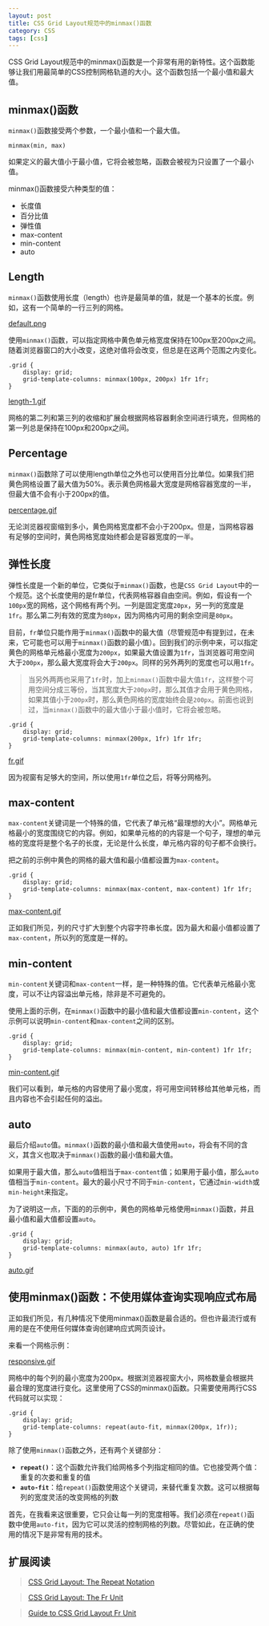 ```yaml
---
layout: post
title: CSS Grid Layout规范中的minmax()函数
category: CSS
tags: [css]
---
```


CSS Grid Layout规范中的minmax()函数是一个非常有用的新特性。这个函数能够让我们用最简单的CSS控制网格轨道的大小。这个函数包括一个最小值和最大值。

## minmax()函数

`minmax()`函数接受两个参数，一个最小值和一个最大值。

```
minmax(min, max)
```
如果定义的最大值小于最小值，它将会被忽略，函数会被视为只设置了一个最小值。

minmax()函数接受六种类型的值：

* 长度值<length>
* 百分比值
* 弹性值
* max-content
* min-content
* auto

## Length

`minmax()`函数使用长度（length）也许是最简单的值，就是一个基本的长度。例如，这有一个简单的一行三列的网格。


[default.png](../../../../assets/images/default.png)


使用`minmax()`函数，可以指定网格中黄色单元格宽度保持在100px至200px之间。随着浏览器窗口的大小改变，这绝对值将会改变，但总是在这两个范围之内变化。

```
.grid { 
	display: grid; 
	grid-template-columns: minmax(100px, 200px) 1fr 1fr; 
}

```
[length-1.gif](../../../../assets/images/length-1.gif)


网格的第二列和第三列的收缩和扩展会根据网格容器剩余空间进行填充，但网格的第一列总是保持在100px和200px之间。



## Percentage

`minmax()`函数除了可以使用length单位之外也可以使用百分比单位。如果我们把黄色网格设置了最大值为50%。表示黄色网格最大宽度是网格容器宽度的一半，但最大值不会有小于200px的值。


[percentage.gif](../../../../assets/images/percentage.gif)


无论浏览器视窗缩到多小，黄色网格宽度都不会小于200px。但是，当网格容器有足够的空间时，黄色网格宽度始终都会是容器宽度的一半。


## 弹性长度

弹性长度是一个新的单位，它类似于`minmax()`函数，也是`CSS Grid Layout`中的一个规范。这个长度使用的是fr单位，代表网格容器自由空间。例如，假设有一个`100px`宽的网格，这个网格有两个列。一列是固定宽度`20px`，另一列的宽度是`1fr`。那么第二列有效的宽度为`80px`，因为网格内可用的剩余空间是`80px`。


目前，`fr`单位只能作用于`minmax()`函数中的最大值（尽管规范中有提到过，在未来，它可能也可以用于`minmax()`函数的最小值）。回到我们的示例中来，可以指定黄色的网格单元格最小宽度为`200px`，如果最大值设置为`1fr`，当浏览器可用空间大于`200px`，那么最大宽度将会大于`200px`。同样的另外两列的宽度也可以用`1fr`。

>当另外两两也采用了`1fr`时，加上`minmax()`函数中最大值`1fr`，这样整个可用空间分成三等份，当其宽度大于`200px`时，那么其值才会用于黄色网格，如果其值小于`200px`时，那么黄色网格的宽度始终会是`200px`。前面也说到过，当`minmax()`函数中的最大值小于最小值时，它将会被忽略。


```
.grid { 
	display: grid; 
	grid-template-columns: minmax(200px, 1fr) 1fr 1fr; 
}

```


[fr.gif](../../../../assets/images.gif)

因为视窗有足够大的空间，所以使用`1fr`单位之后，将等分网格列。


## max-content

`max-content`关键词是一个特殊的值，它代表了单元格“最理想的大小”。网格单元格最小的宽度围绕它的内容。例如，如果单元格的的内容是一个句子，理想的单元格的宽度将是整个名子的长度，无论是什么长度，单元格内容的句子都不会换行。


把之前的示例中黄色的网格的最大值和最小值都设置为`max-content`。

```
.grid { 
	display: grid; 
	grid-template-columns: minmax(max-content, max-content) 1fr 1fr; 
}

```

[max-content.gif](../../../../assets/max-content.gif)


正如我们所见，列的尺寸扩大到整个内容字符串长度。因为最大和最小值都设置了`max-content`，所以列的宽度是一样的。


## min-content

`min-content`关键词和`max-content`一样，是一种特殊的值。它代表单元格最小宽度，可以不让内容溢出单元格，除非是不可避免的。

使用上面的示例，在`minmax()`函数中的最小值和最大值都设置`min-content`，这个示例可以说明`min-content`和`max-content`之间的区别。

```
.grid { 
	display: grid; 
	grid-template-columns: minmax(min-content, min-content) 1fr 1fr; 
}

```

[min-content.gif](../../../../assets/min-content.gif)


我们可以看到，单元格的内容使用了最小宽度，将可用空间转移给其他单元格，而且内容也不会引起任何的溢出。


## auto

最后介绍`auto`值。`minmax()`函数的最小值和最大值使用`auto`，将会有不同的含义，其含义也取决于`minmax()`函数的最小值和最大值。

如果用于最大值，那么`auto`值相当于`max-content`值；如果用于最小值，那么`auto`值相当于`min-content`。最大的最小尺寸不同于`min-content`，它通过`min-width`或`min-height`来指定。

为了说明这一点，下面的的示例中，黄色的网格单元格使用`minmax()`函数，并且最小值和最大值都设置`auto`。

```
.grid { 
	display: grid; 
	grid-template-columns: minmax(auto, auto) 1fr 1fr; 
}

```

[auto.gif](../../../../assets/auto.gif)


## 使用minmax()函数：不使用媒体查询实现响应式布局

正如我们所见，有几种情况下使用minmax()函数是最合适的。但也许最流行或有用的是在不使用任何媒体查询创建响应式网页设计。

来看一个网格示例：

[responsive.gif](../../../../assets/responsive.gif)

网格中的每个列的最小宽度为200px。根据浏览器视窗大小，网格数量会根据共最合理的宽度进行变化。这里使用了CSS的minmax()函数。只需要使用两行CSS代码就可以实现：

```
.grid { 
	display: grid; 
	grid-template-columns: repeat(auto-fit, minmax(200px, 1fr)); 
}

```

除了使用`minmax()`函数之外，还有两个关键部分：

* **`repeat()`**：这个函数允许我们给网格多个列指定相同的值。它也接受两个值：重复的次娄和重复的值
* **`auto-fit`**：给`repeat()`函数使用这个关键词，来替代重复次数。这可以根据每列的宽度灵活的改变网格的列数


首先，在我看来这很重要，它只会让每一列的宽度相等。我们必须在`repeat()`函数中使用`auto-fit`，因为它可以灵活的控制网格的列数。尽管如此，在正确的使用的情况下是非常有用的技术。


## 扩展阅读


> [CSS Grid Layout: The Repeat Notation](https://alligator.io/css/css-grid-layout-repeat-notation/)

> [CSS Grid Layout: The Fr Unit](https://alligator.io/css/css-grid-layout-fr-unit/)

> [Guide to CSS Grid Layout Fr Unit](https://www.hongkiat.com/blog/css-grid-layout-fr-unit/)
